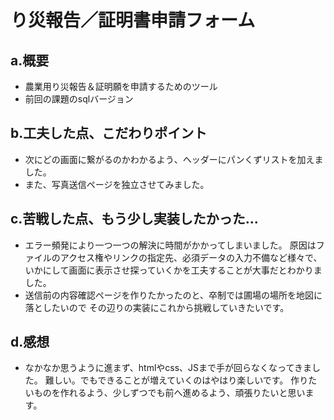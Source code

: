 # り災報告／証明書申請フォーム

## a.概要
- 農業用り災報告＆証明願を申請するためのツール
- 前回の課題のsqlバージョン

## b.工夫した点、こだわりポイント
- 次にどの画面に繋がるのかわかるよう、ヘッダーにパンくずリストを加えました。
- また、写真送信ページを独立させてみました。

## c.苦戦した点、もう少し実装したかった...
- エラー頻発により一つ一つの解決に時間がかかってしまいました。
原因はファイルのアクセス権やリンクの指定先、必須データの入力不備など様々で、
いかにして画面に表示させ探っていくかを工夫することが大事だとわかりました。
- 送信前の内容確認ページを作りたかったのと、卒制では圃場の場所を地図に落としたいので
その辺りの実装にこれから挑戦していきたいです。

## d.感想
- なかなか思うように進まず、htmlやcss、JSまで手が回らなくなってきました。
難しい。でもできることが増えていくのはやはり楽しいです。
作りたいものを作れるよう、少しずつでも前へ進めるよう、頑張りたいと思います。